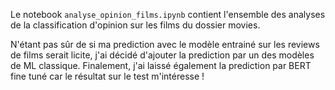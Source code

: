 Le notebook `analyse_opinion_films.ipynb` contient l'ensemble des analyses de la classification d'opinion sur les films du dossier movies.

N'étant pas sûr de si ma prediction avec le modèle entrainé sur les reviews de films serait licite, j'ai décidé d'ajouter la prediction par un des modèles de ML classique. Finalement, j'ai laissé également la prediction par BERT fine tuné car le résultat sur le test m'intéresse !
